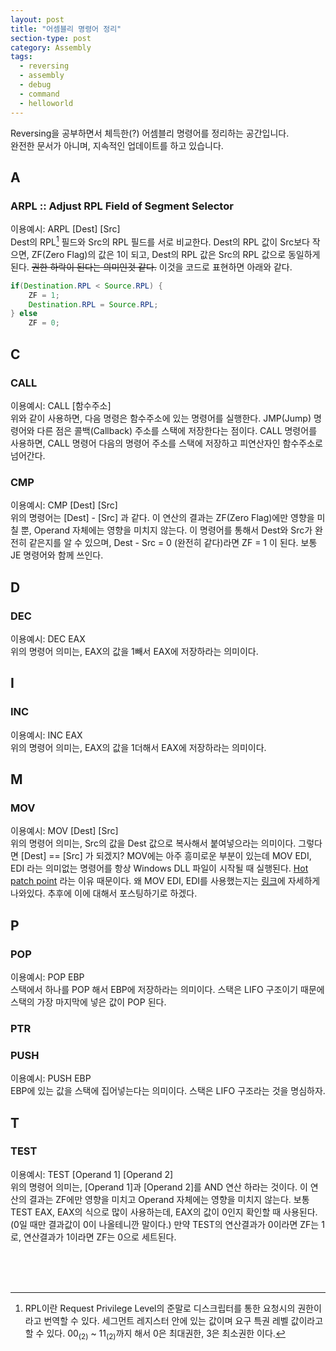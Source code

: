```yaml
---
layout: post
title: "어셈블리 명령어 정리"
section-type: post
category: Assembly
tags:
  - reversing
  - assembly
  - debug
  - command
  - helloworld
---
```


<font align="center"> Reversing을 공부하면서 체득한(?) 어셈블리 명령어를 정리하는 공간입니다. <br /> 완전한 문서가 아니며, 지속적인 업데이트를 하고 있습니다. </font>

## A

### ARPL :: Adjust RPL Field of Segment Selector

이용예시: ARPL \[Dest\] \[Src\] <br />
Dest의 RPL[^1] 필드와 Src의 RPL 필드를 서로 비교한다. Dest의 RPL 값이 Src보다 작으면, ZF(Zero Flag)의 값은 1이 되고, Dest의 RPL 값은 Src의 RPL 값으로 동일하게 된다. ~~권한 하락이 된다는 의미인것 같다.~~ 이것을 코드로 표현하면 아래와 같다.

```java
if(Destination.RPL < Source.RPL) {
	ZF = 1;
	Destination.RPL = Source.RPL;
} else
    ZF = 0;
```

## C

### CALL

이용예시: CALL \[함수주소\] <br />
위와 같이 사용하면, 다음 명령은 함수주소에 있는 명령어를 실행한다. JMP(Jump) 명령어와 다른 점은 콜백(Callback) 주소를 스택에 저장한다는 점이다. CALL 명령어를 사용하면, CALL 명령어 다음의 명령어 주소를 스택에 저장하고 피연산자인 함수주소로 넘어간다.

### CMP

이용예시: CMP \[Dest\] \[Src\] <br />
위의 명령어는 \[Dest\] - \[Src\] 과 같다. 이 연산의 결과는 ZF(Zero Flag)에만 영향을 미칠 뿐, Operand 자체에는 영향을 미치지 않는다. 이 명령어를 통해서 Dest와 Src가 완전히 같은지를 알 수 있으며, Dest - Src = 0 (완전히 같다)라면 ZF = 1 이 된다. 보통 JE 명령어와 함께 쓰인다.

## D

### DEC

이용예시: DEC EAX <br />
위의 명령어 의미는, EAX의 값을 1빼서 EAX에 저장하라는 의미이다.

## I

### INC

이용예시: INC EAX <br />
위의 명령어 의미는, EAX의 값을 1더해서 EAX에 저장하라는 의미이다.

## M

### MOV

이용예시: MOV \[Dest\] \[Src\] <br />
위의 명령어 의미는, Src의 값을 Dest 값으로 복사해서 붙여넣으라는 의미이다. 그렇다면 \[Dest\] == \[Src\] 가 되겠지? MOV에는 아주 흥미로운 부분이 있는데 MOV EDI, EDI 라는 의미없는 명령어를 항상 Windows DLL 파일이 시작될 때 실행된다. [Hot patch point][8420f58e] 라는 이유 때문이다. 왜 MOV EDI, EDI를 사용했는지는 [링크][f0b868f0]에 자세하게 나와있다. 추후에 이에 대해서 포스팅하기로 하겠다.

## P

### POP

이용예시: POP EBP <br />
스택에서 하나를 POP 해서 EBP에 저장하라는 의미이다. 스택은 LIFO 구조이기 때문에 스택의 가장 마지막에 넣은 값이 POP 된다.


### PTR

### PUSH

이용예시: PUSH EBP <br />
EBP에 있는 값을 스택에 집어넣는다는 의미이다. 스택은 LIFO 구조라는 것을 명심하자.

## T

### TEST

이용예시: TEST \[Operand 1\] \[Operand 2\]<br />
위의 명령어 의미는, \[Operand 1\]과 \[Operand 2\]를 AND 연산 하라는 것이다. 이 연산의 결과는 ZF에만 영향을 미치고 Operand 자체에는 영향을 미치지 않는다. 보통 TEST EAX, EAX의 식으로 많이 사용하는데, EAX의 값이 0인지 확인할 때 사용된다. (0일 때만 결과값이 0이 나올테니깐 말이다.) 만약 TEST의 연산결과가 0이라면 ZF는 1로, 연산결과가 1이라면 ZF는 0으로 세트된다.




<br /><br /><br />

[^1]: RPL이란 Request Privilege Level의 준말로 디스크립터를 통한 요청시의 권한이라고 번역할 수 있다. 세그먼트 레지스터 안에 있는 값이며 요구 특권 레벨 값이라고 할 수 있다. $00_{(2)}$ ~ $11_{(2)}$까지 해서 0은 최대권한, 3은 최소권한 이다.

  [8420f58e]: http://blog.naver.com/iwillhackyou/110066358544

  [f0b868f0]: https://blogs.msdn.microsoft.com/oldnewthing/20110921-00/?p=9583 "MSDN"
